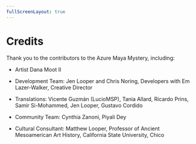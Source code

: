 ```yaml
---
fullScreenLayout: true
---
```


# Credits

Thank you to the contributors to the Azure Maya Mystery, including:

-   Artist Dana Moot II

-   Development Team: Jen Looper and Chris Noring, Developers with Em Lazer-Walker, Creative Director

-   Translations: Vicente Guzmán (LucioMSP), Tania Allard, Ricardo Prins, Samir Si-Mohammed, Jen Looper, Gustavo Cordido

-   Community Team: Cynthia Zanoni, Piyali Dey

-   Cultural Consultant: Matthew Looper, Professor of Ancient Mesoamerican Art History, California State University, Chico

